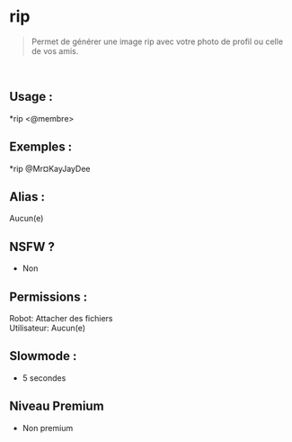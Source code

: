 # rip

> Permet de générer une image rip avec votre photo de profil ou celle de vos amis.

<br>

## Usage :

*rip <@membre>

## Exemples :

*rip @Mr¤KayJayDee

## Alias :

Aucun(e)

## NSFW ?

- Non

## Permissions :

Robot: Attacher des fichiers
<br>
Utilisateur: Aucun(e)

## Slowmode :

- 5 secondes

## Niveau Premium

- Non premium